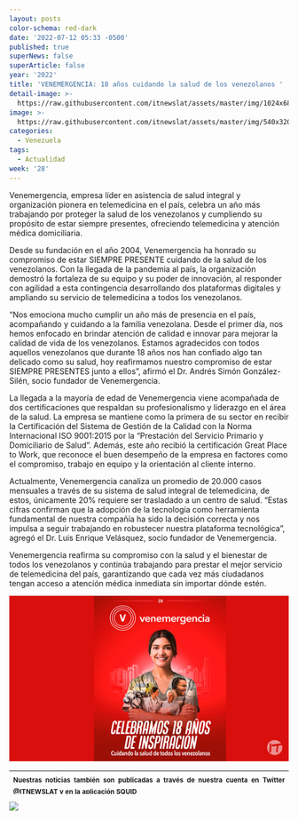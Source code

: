 ```yaml
---
layout: posts
color-schema: red-dark
date: '2022-07-12 05:33 -0500'
published: true
superNews: false
superArticle: false
year: '2022'
title: 'VENEMERGENCIA: 18 años cuidando la salud de los venezolanos '
detail-image: >-
  https://raw.githubusercontent.com/itnewslat/assets/master/img/1024x680/venemergencia-g.jpg
image: >-
  https://raw.githubusercontent.com/itnewslat/assets/master/img/540x320/venemergencia-p.jpg
categories:
  - Venezuela
tags:
  - Actualidad
week: '28'
---
```

Venemergencia, empresa líder en asistencia de salud integral y organización pionera en telemedicina en el país, celebra un año más trabajando por proteger la salud de los venezolanos y cumpliendo su propósito de estar siempre presentes, ofreciendo telemedicina y atención médica domiciliaria. 

Desde su fundación en el año 2004, Venemergencia ha honrado su compromiso de estar SIEMPRE PRESENTE cuidando de la salud de los venezolanos. Con la llegada de la pandemia al país, la organización demostró la fortaleza de su equipo y su poder de innovación, al responder con agilidad a esta contingencia desarrollando dos plataformas digitales y ampliando su servicio de telemedicina a todos los venezolanos. 

“Nos emociona mucho cumplir un año más de presencia en el país, acompañando y cuidando a la familia venezolana. Desde el primer día, nos hemos enfocado en brindar atención de calidad e innovar para mejorar la calidad de vida de los venezolanos. Estamos agradecidos con todos aquellos venezolanos que durante 18 años nos han confiado algo tan delicado como su salud, hoy reafirmamos nuestro compromiso de estar SIEMPRE PRESENTES junto a ellos”, afirmó el Dr. Andrés Simón González-Silén, socio fundador de Venemergencia. 

La llegada a la mayoría de edad de Venemergencia viene acompañada de dos certificaciones que respaldan su profesionalismo y liderazgo en el área de la salud. La empresa se mantiene como la primera de su sector en recibir la Certificación del Sistema de Gestión de la Calidad con la Norma Internacional ISO 9001:2015 por la “Prestación del Servicio Primario y Domiciliario de Salud”. Además, este año recibió la certificación Great Place to Work, que reconoce el buen desempeño de la empresa en factores como el compromiso, trabajo en equipo y la orientación al cliente interno. 

Actualmente, Venemergencia canaliza un promedio de 20.000 casos mensuales a través de su sistema de salud integral de telemedicina, de estos, únicamente 20% requiere ser trasladado a un centro de salud. “Estas cifras confirman que la adopción de la tecnología como herramienta fundamental de nuestra compañía ha sido la decisión correcta y nos impulsa a seguir trabajando en robustecer nuestra plataforma tecnológica”, agregó el Dr. Luis Enrique Velásquez, socio fundador de Venemergencia. 

Venemergencia reafirma su compromiso con la salud y el bienestar de todos los venezolanos y continúa trabajando para prestar el mejor servicio de telemedicina del país, garantizando que cada vez más ciudadanos tengan acceso a atención médica inmediata sin importar dónde estén. 

![](https://raw.githubusercontent.com/itnewslat/assets/master/img/540x320/venemergencia-p.jpg)

<table style="height: 42px;" width="569">
<tbody>
<tr>
<td style="text-align: justify;"><sub><strong>Nuestras noticias también son publicadas a través de nuestra cuenta en Twitter <a href="https://twitter.com/itnewslat?lang=es">@ITNEWSLAT</a> y en la aplicación <a href="https://squidapp.co/en/">SQUID</a></strong></sub></td>
</tr>
</tbody>
</table>

<img src="https://tracker.metricool.com/c3po.jpg?hash=56f88a41e39ab42c063cc51676587a04"/>